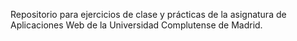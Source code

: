 Repositorio para ejercicios de clase y prácticas de la asignatura de Aplicaciones Web de la Universidad Complutense de Madrid.
